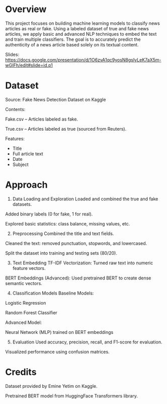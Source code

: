 # Overview
This project focuses on building machine learning models to classify news articles as real or fake.
Using a labeled dataset of true and fake news articles, we apply basic and advanced NLP techniques to embed the text and train multiple classifiers.
The goal is to accurately predict the authenticity of a news article based solely on its textual content.

Slides: https://docs.google.com/presentation/d/1O6zvA1qc9yosN8gsIyLeK7aX5m-wGIFh/edit#slide=id.p1

# Dataset
Source: Fake News Detection Dataset on Kaggle

Contents:

Fake.csv – Articles labeled as fake.

True.csv – Articles labeled as true (sourced from Reuters).

Features:
- Title
- Full article text
- Date
- Subject

# Approach
1. Data Loading and Exploration
Loaded and combined the true and fake datasets.

Added binary labels (0 for fake, 1 for real).

Explored basic statistics: class balance, missing values, etc.

2. Preprocessing
Combined the title and text fields.

Cleaned the text: removed punctuation, stopwords, and lowercased.

Split the dataset into training and testing sets (80/20).

3. Text Embedding
TF-IDF Vectorization: Turned raw text into numeric feature vectors.

BERT Embeddings (Advanced): Used pretrained BERT to create dense semantic vectors.

4. Classification Models
Baseline Models:

Logistic Regression

Random Forest Classifier

Advanced Model:

Neural Network (MLP) trained on BERT embeddings

5. Evaluation
Used accuracy, precision, recall, and F1-score for evaluation.

Visualized performance using confusion matrices.


# Credits
Dataset provided by Emine Yetim on Kaggle.

Pretrained BERT model from HuggingFace Transformers library.



